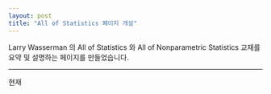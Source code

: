 ```yaml
---
layout: post
title: "All of Statistics 페이지 개설"
---
```


Larry Wasserman 의 All of Statistics 와 All of Nonparametric Statistics 교재를 요약 및 설명하는 페이지를 만들었습니다.

---

현재 
